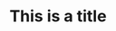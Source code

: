 ---
title: This is a title
description: >-
  This is a desc
slug: 
identifiant: 
image: 
listing:
  title:
  description:
i18nlanguage: fr
ordre: 1
draft: false
noindex: true
---